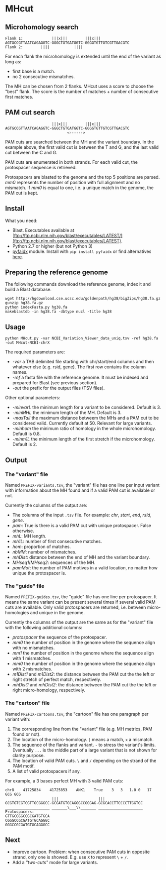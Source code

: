 # MHcut


## Microhomology search

    Flank 1:             |||x|||        |||x|||
	AGTGCCGTTAATCAGAGGTC-GGGCTGTGATGGTC-GGGGTGTTGTCGTTGACGTC
	Flank 2:        ||||           ||||

For each flank the microhomology is extended until the end of the variant as long as:

- first base is a match.
- no 2 consecutive mismatches.

The MH can be chosen from 2 flanks. MHcut uses a score to choose the "best" flank. The score is the number of matches + number of consecutive first matches.

## PAM cut search

                         |||x|||        |||x|||
	AGTGCCGTTAATCAGAGGTC-GGGCTGTGATGGTC-GGGGTGTTGTCGTTGACGTC
	                            <------>

PAM cuts are searched between the MH and the variant boundary. In the example above, the first valid cut is between the T and G, and the last valid cut between the C and G.

PAM cuts are enumerated in both strands. For each valid cut, the protospacer sequence is retrieved.

Protospacers are blasted to the genome and the top 5 positions are parsed. *mm0* represents the number of position with full alignment and no mismatch. If *mm0* is equal to one, i.e. a unique match in the genome, the PAM cut is kept.

## Install

What you need:

- Blast. Executables available at [ftp://ftp.ncbi.nlm.nih.gov/blast/executables/LATEST/](ftp://ftp.ncbi.nlm.nih.gov/blast/executables/LATEST).
- Python 2.7 or higher (but not Python 3)
- [pyfaidx](https://pypi.python.org/pypi/pyfaidx) module. Install with `pip install pyfaidx` or find alternatives [here](https://pypi.python.org/pypi/pyfaidx).

## Preparing the reference genome

The following commands download the reference genome, index it and build a Blast database.

```shell
wget http://hgdownload.cse.ucsc.edu/goldenpath/hg38/bigZips/hg38.fa.gz
gunzip hg38.fa.gz
python indexFasta.py hg38.fa
makeblastdb -in hg38.fa -dbtype nucl -title hg38
```

## Usage

	python MHcut.py -var NCBI_Variation_Viewer_data_uniq.tsv -ref hg38.fa -out MHcut-NCBI-chrX

The required parameters are:

- *-var* a TAB delimited file starting with chr/start/end columns and then whatever else (e.g. rsid, gene). The first row contains the column names.
- *-ref* a fasta file with the reference genome. It must be indexed and prepared for Blast (see previous section).
- *-out* the prefix for the output files (TSV files). 

Other optional parameters:

- *-minvarL* the minimum length for a variant to be considered. Default is 3.
- *-minMHL* the minimum length of the MH. Default is 3.
- *-maxTail* the maximum distance betweem the MHs and a PAM cut to be considered valid. Currently default at 50. Relevant for large variants.
- *-minhom* the minimum ratio of homology in the whole microhomology. Default is 0.8.
- *-minm1L* the minimum length of the first stretch if the microhomology. Default is 2.

## Output

### The "variant" file

Named `PREFIX-variants.tsv`, the "variant" file  has one line per input variant with information about the MH found and if a valid PAM cut is available or not.

Currently the columns of the output are:

- The columns of the input `.tsv` file. For example: *chr*, *start*, *end*, *rsid*, *gene*.
- *pam*: True is there is a valid PAM cut with unique protospacer. False otherwise.
- *mhL*: MH length.
- *mh1L*: number of first consecutive matches.
- *hom*: proportion of matches.
- *nbMM*: number of mismatches.
- *mhDist*: distance between the end of MH and the variant boundary.
- *MHseq1*/*MHseq2*: sequences of the MH.
- *pamMot*: the number of PAM motives in a valid location, no matter how unique the protospacer is.

### The "guide" file

Named `PREFIX-guides.tsv`, the "guide" file has one line per protospacer. It means the same variant can be present several times if several valid PAM cuts are available. Only valid protospacers are returned, i.e. between micro-homologies and unique in the genome.

Currently the columns of the output are the same as for the "variant" file with the following additional columns:

- *protospacer* the sequence of the protospacer.
- *mm0* the number of position in the genome where the sequence align with no mismatches.
- *mm1* the number of position in the genome where the sequence align with 1 mismatches.
- *mm0* the number of position in the genome where the sequence align with 2 mismatches.
- *m1Dist1* and *m1Dist2*: the distance between the PAM cut the the left or right stretch of perfect match, respectively.
- *mhDist1* and *mhDist2*: the distance between the PAM cut the the left or right micro-homology, respectively.

### The "cartoon" file

Named `PREFIX-cartoons.tsv`, the "cartoon" file has one paragraph per variant with:

1. The corresponding line from the "variant" file (e.g. MH metrics, PAM found or not).
1. The location of the micro-homology. `|` means a match, `x` a mismatch.
1. The sequence of the flanks and variant. `-` to stress the variant's limits. Eventually `...` is the middle part of a large variant that is not shown for clarity purpose.
1. The location of valid PAM cuts. `\` and `/` depending on the strand of the PAM motif.
1. A list of valid protospacers if any.

For example, a 3 bases perfect MH with 3 valid PAM cuts:

```
chr8	41725834	41725853	ANK1	True	3	3	1.0	0	17	GCG	GCG
                     |||                  |||
GCGTGTCGTCGTTGCGGGCC-GCGATGTGCAGGGCCGGGAG-GCGCACCTTCCCCTTGGTGC
____________________ _______\___\\_______ ____________________
Protospacers:
GTTGCGGGCCGCGATGTGCA
CGGGCCGCGATGTGCAGGGC
GGGCCGCGATGTGCAGGGCC
```

## Next

- Improve cartoon. Problem: when consecutive PAM cuts in opposite strand, only one is showed. E.g. use `X` to represent `\` + `/`.
- Add a *"two-cuts"* mode for large variants.
